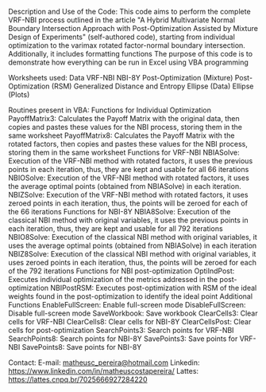 Description and Use of the Code:
	This code aims to perform the complete VRF-NBI process outlined in the article "A Hybrid Multivariate Normal Boundary Intersection Approach with Post-Optimization Assisted by Mixture Design of Experiments" (self-authored code), starting from individual optimization to the varimax rotated factor-normal boundary intersection. Additionally, it includes formatting functions
	The purpose of this code is to demonstrate how everything can be run in Excel using VBA programming

Worksheets used:
	Data
	VRF-NBI
	NBI-8Y
	Post-Optimization (Mixture)
	Post-Optimization (RSM)
	Generalized Distance and Entropy
	Ellipse (Data)
	Ellipse (Plots)

Routines present in VBA:
	Functions for Individual Optimization
		PayoffMatrix3: Calculates the Payoff Matrix with the original data, then copies and pastes these values for the NBI process, storing them in the same worksheet
		PayoffMatrix8: Calculates the Payoff Matrix with the rotated factors, then copies and pastes these values for the NBI process, storing them in the same worksheet
	Functions for VRF-NBI
		NBIASolve: Execution of the VRF-NBI method with rotated factors, it uses the previous points in each iteration, thus, they are kept and usable for all 66 iterations
		NBIOSolve: Execution of the VRF-NBI method with rotated factors, it uses the average optimal points (obtained from NBIASolve) in each iteration.
		NBIZSolve: Execution of the VRF-NBI method with rotated factors, it uses zeroed points in each iteration, thus, the points will be zeroed for each of the 66 iterations
	Functions for NBI-8Y
		NBIA8Solve: Execution of the classical NBI method with original variables, it uses the previous points in each iteration, thus, they are kept and usable for all 792 iterations
		NBIO8Solve: Execution of the classical NBI method with original variables, it uses the average optimal points (obtained from NBIASolve) in each iteration
		NBIZ8Solve: Execution of the classical NBI method with original variables, it uses zeroed points in each iteration, thus, the points will be zeroed for each of the 792 iterations
	Functions for NBI post-optimization
		OptiIndPost: Executes individual optimization of the metrics addressed in the post-optimization
		NBIPostRSM: Executes post-optimization with RSM of the ideal weights found in the post-optimization to identify the ideal point
	Additional Functions
		EnableFullScreen: Enable full-screen mode
		DisableFullScreen: Disable full-screen mode
		SaveWorkbook: Save workbook
		ClearCells3: Clear cells for VRF-NBI
		ClearCells8: Clear cells for NBI-8Y
		ClearCellsPost: Clear cells for post-optimization
		SearchPoints3: Search points for VRF-NBI
		SearchPoints8: Search points for NBI-8Y
		SavePoints3: Save points for VRF-NBI
		SavePoints8: Save points for NBI-8Y
	
Contact:
E-mail: matheusc_pereira@hotmail.com
Linkedin: https://www.linkedin.com/in/matheuscostapereira/
Lattes: https://lattes.cnpq.br/7025666927284220
